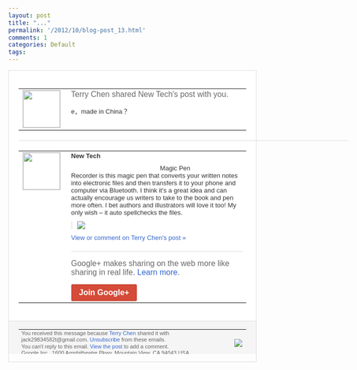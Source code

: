 ```yaml
---
layout: post
title: "..."
permalink: '/2012/10/blog-post_13.html'
comments: 1
categories: Default
tags: 
---
```

<div style="border:solid 1px #dfdfdf;color:#686868;font:13px Arial"><div style="background-color:#fff;padding:20px;"><table cellpadding="0" cellspacing="0"><tr><td style="padding-right:15px;vertical-align:top"><a href="https://plus.google.com/_/notifications/emlink?emrecipient=110200756825219614165&amp;emid=CKj5_tCG_rICFeVPtAodF1oAAA&amp;path=%2F108643996575278738906&amp;dt=1350133339900&amp;uob=8"><img height="75" src="https://lh3.googleusercontent.com/-KKRGTyJ5Bl0/AAAAAAAAAAI/AAAAAAAAEEY/jllxqER5dCk/s75-c-k-a/photo.jpg" style="border:solid 1px #cccccc;" width="75"/></a></td><td style="width:578px;color:#333;font:13px Arial;vertical-align:top"><div style="color:#686868;font:16px Arial;padding-bottom:15px">Terry Chen shared New Tech's post with you.</div><div style="padding-bottom:10px">e，made in China？</div></td></tr></table><div style="margin:20px 0;border-bottom:solid 1px #dfdfdf;width:670px"></div><table cellpadding="0" cellspacing="0"><tr><td style="padding-right:15px;vertical-align:top"><a href="https://plus.google.com/_/notifications/emlink?emrecipient=110200756825219614165&amp;emid=CKj5_tCG_rICFeVPtAodF1oAAA&amp;path=%2F117907824058826298418&amp;dt=1350133339900&amp;uob=8"><img height="75" src="https://lh4.googleusercontent.com/-piiOpyYkLNE/AAAAAAAAAAI/AAAAAAAAADA/cTZv1Yr0V7k/s75-c-k-a/photo.jpg" style="border:solid 1px #cccccc;" width="75"/></a></td><td style="width:578px;color:#333;font:13px Arial;vertical-align:top"><div style="font-weight:bold;padding-bottom:10px">New Tech</div><div style="padding-bottom:10px">&nbsp;&nbsp;&nbsp;&nbsp;&nbsp;&nbsp;&nbsp;&nbsp;&nbsp;&nbsp;&nbsp;&nbsp;&nbsp;&nbsp;&nbsp;&nbsp;&nbsp;&nbsp;&nbsp;&nbsp;<wbr/>&nbsp;&nbsp;&nbsp;&nbsp;&nbsp;&nbsp;&nbsp;&nbsp;&nbsp;&nbsp;&nbsp;&nbsp;&nbsp;&nbsp;&nbsp;&nbsp;&nbsp;&nbsp;&nbsp;&nbsp;<wbr/>&nbsp;&nbsp;&nbsp;&nbsp;&nbsp;&nbsp;&nbsp;&nbsp;&nbsp; Magic Pen<br/>Recorder is this magic pen that converts your written notes into electronic files and then transfers it to your phone and computer via Bluetooth. I think it's a great idea and can actually encourage us writers to take to the book and pen more often. I bet authors and illustrators will love it too! My only wish – it auto spellchecks the files.</div><div style="margin-bottom:10px;padding-left:10px; border-left:2px solid #EAEAEA"><span style="margin-right:5px"><a href="https://plus.google.com/_/notifications/emlink?emrecipient=110200756825219614165&amp;emid=CKj5_tCG_rICFeVPtAodF1oAAA&amp;path=%2F108643996575278738906%2Fposts%2FMy5qsr18oJy%3Fgpinv%3DAMIXal9mQi3Zz_F2TyNuV8mAvqJ9hsvPKrUWzNSVBf-z2Ix836yST1GTfVb50RdLVGS4PZctsE8-ZTTz9hfBFRE6Koujz9Thh9nYeONqCk9Vi5kzh4Ctze4&amp;dt=1350133339900&amp;uob=8" style="color:#3366CC;text-decoration:none;"><img border="0" src="https://lh4.googleusercontent.com/-8eX9tSBTaPc/UHkbo5pH3oI/AAAAAAAAAno/HYvZQkvd29o/w160/75173_390708827669728_1975210810_n.jpg" style="max-height:200px;max-width:275px"/></a></span></div><a href="https://plus.google.com/_/notifications/emlink?emrecipient=110200756825219614165&amp;emid=CKj5_tCG_rICFeVPtAodF1oAAA&amp;path=%2F108643996575278738906%2Fposts%2FMy5qsr18oJy%3Fgpinv%3DAMIXal9mQi3Zz_F2TyNuV8mAvqJ9hsvPKrUWzNSVBf-z2Ix836yST1GTfVb50RdLVGS4PZctsE8-ZTTz9hfBFRE6Koujz9Thh9nYeONqCk9Vi5kzh4Ctze4&amp;dt=1350133339900&amp;uob=8" style="color:#3366CC;text-decoration:none">View or comment on Terry Chen's post »</a><div style="margin-top:20px;border-top:solid 1px #dfdfdf"><div style="padding:15px 0;color:#686868;font:16px Arial">Google+ makes sharing on the web more like sharing in real life. <a href="http://www.google.com/+/learnmore/" style="color:#3366CC;text-decoration:none">Learn more</a>.</div><a href="https://plus.google.com/_/notifications/emlink?emrecipient=110200756825219614165&amp;emid=CKj5_tCG_rICFeVPtAodF1oAAA&amp;path=%2F%3Fgpinv%3DAMIXal9mQi3Zz_F2TyNuV8mAvqJ9hsvPKrUWzNSVBf-z2Ix836yST1GTfVb50RdLVGS4PZctsE8-ZTTz9hfBFRE6Koujz9Thh9nYeONqCk9Vi5kzh4Ctze4&amp;dt=1350133339900&amp;uob=8" style="display:inline-block;padding:7px 15px;background-color:#d44b38; color:#fff;font-size:16px; font-weight:bold;border-radius:2px;-webkit-border-radius:2px; -moz-border-radius:2px;border:solid 1px #c43b28; white-space:nowrap;text-decoration:none">Join Google+</a></div></td></tr></table></div><div style="border-top:solid 1px #dfdfdf;padding:0 20px; background-color:#f5f5f5"><table cellpadding="0" cellspacing="0" style="height:50px"><tbody><tr><td style="vertical-align:middle;width:100%; color:#636363;font:11px Arial; line-height:120%">You received this message because <a href="https://plus.google.com/_/notifications/emlink?emrecipient=110200756825219614165&amp;emid=CKj5_tCG_rICFeVPtAodF1oAAA&amp;path=%2F108643996575278738906%3Fgpinv%3DAMIXal9mQi3Zz_F2TyNuV8mAvqJ9hsvPKrUWzNSVBf-z2Ix836yST1GTfVb50RdLVGS4PZctsE8-ZTTz9hfBFRE6Koujz9Thh9nYeONqCk9Vi5kzh4Ctze4&amp;dt=1350133339900&amp;uob=8" style="color:#3366CC;text-decoration:none">Terry Chen</a> shared it with jack29834582t@gmail.com. <a href="https://plus.google.com/_/notifications/emlink?emrecipient=110200756825219614165&amp;emid=CKj5_tCG_rICFeVPtAodF1oAAA&amp;path=%2F_%2Fnonplus%2Femailsettings%3Fgpinv%3DAMIXal9mQi3Zz_F2TyNuV8mAvqJ9hsvPKrUWzNSVBf-z2Ix836yST1GTfVb50RdLVGS4PZctsE8-ZTTz9hfBFRE6Koujz9Thh9nYeONqCk9Vi5kzh4Ctze4%26est%3DADH5u8VswPlKswMShOApwDXjvTOJeDwsjAiibXqU6qgV-Ee1cNOWTsYDdE1d2XdGvDAVqJ8xA36iSyh2-56aAhjtaGk5HvViOntPkqaDw32DbA06lDT3m1eYT1a4N5WMtFs1bXJ4ByB9mAYRGT5G2lI6k4qILLOW0Q&amp;dt=1350133339900&amp;uob=8" style="color:#3366CC;text-decoration:none">Unsubscribe</a> from these emails.<br/>You can't reply to this email. <a href="https://plus.google.com/_/notifications/emlink?emrecipient=110200756825219614165&amp;emid=CKj5_tCG_rICFeVPtAodF1oAAA&amp;path=%2F108643996575278738906%2Fposts%2FMy5qsr18oJy%3Fgpinv%3DAMIXal9mQi3Zz_F2TyNuV8mAvqJ9hsvPKrUWzNSVBf-z2Ix836yST1GTfVb50RdLVGS4PZctsE8-ZTTz9hfBFRE6Koujz9Thh9nYeONqCk9Vi5kzh4Ctze4&amp;dt=1350133339900&amp;uob=8" style="color:#3366CC;text-decoration:none">View the post</a> to add a comment.<br/>Google Inc., 1600 Amphitheatre Pkwy, Mountain View, CA 94043 USA<br/></td><td><img src="https://ssl.gstatic.com/s2/oz/images/notifications/logo/google-plus-6617a72bb36cc548861652780c9e6ff1.png"/></td></tr></tbody></table></div></div>